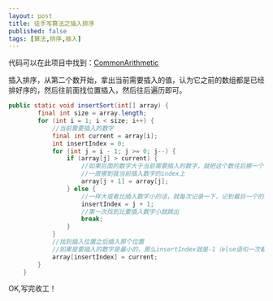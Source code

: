 ```yaml
---
layout: post
title: 徒手写算法之插入排序
published: false
tags: [算法,排序,插入]
---
```


代码可以在此项目中找到：[CommonArithmetic](https://github.com/Kyson/CommonArithmetic)

插入排序，从第二个数开始，拿出当前需要插入的值，认为它之前的数组都是已经排好序的，然后往前面找位置插入，然后往后遍历即可。

```java
public static void insertSort(int[] array) {
        final int size = array.length;
        for (int i = 1; i < size; i++) {
            //当前需要插入的数字
            final int current = array[i];
            int insertIndex = 0;
            for (int j = i - 1; j >= 0; j--) {
                if (array[j] > current) {
                    //如果后面的数字大于当前需要插入的数字，就把这个数往后挪一个
                    //一直挪到我当前插入数字的index上
                    array[j + 1] = array[j];
                } else {
                    //一样大或者比插入数字小的话，就每次记录一下，记到最后一个的时候就是需要插入的位置的前一个
                    insertIndex = j + 1;
                    //第一次找到比要插入数字小就跳出
                    break;
                }
            }
            //找到插入位置之后插入那个位置
            //如果是要插入的数字是最小的，那么insertIndex就是-1（else语句一次都没执行到），如果是最大的，那么insertIndex就是i-1，就是else每次都执行到了
            array[insertIndex] = current;
        }
    }
```

OK,写完收工！